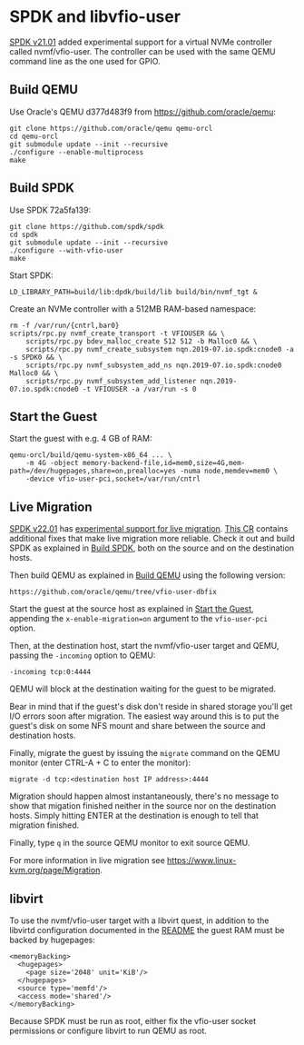 SPDK and libvfio-user
=====================

[SPDK v21.01](https://github.com/spdk/spdk/releases/tag/v21.01) added
experimental support for a virtual NVMe controller called nvmf/vfio-user. The
controller can be used with the same QEMU command line as the one used for
GPIO.

Build QEMU
----------

Use Oracle's QEMU d377d483f9 from https://github.com/oracle/qemu:

	git clone https://github.com/oracle/qemu qemu-orcl
	cd qemu-orcl
	git submodule update --init --recursive
	./configure --enable-multiprocess
	make

Build SPDK
----------

Use SPDK 72a5fa139:

	git clone https://github.com/spdk/spdk
	cd spdk
	git submodule update --init --recursive
	./configure --with-vfio-user
	make


Start SPDK:

	LD_LIBRARY_PATH=build/lib:dpdk/build/lib build/bin/nvmf_tgt &

Create an NVMe controller with a 512MB RAM-based namespace:

	rm -f /var/run/{cntrl,bar0}
	scripts/rpc.py nvmf_create_transport -t VFIOUSER && \
		scripts/rpc.py bdev_malloc_create 512 512 -b Malloc0 && \
		scripts/rpc.py nvmf_create_subsystem nqn.2019-07.io.spdk:cnode0 -a -s SPDK0 && \
		scripts/rpc.py nvmf_subsystem_add_ns nqn.2019-07.io.spdk:cnode0 Malloc0 && \
		scripts/rpc.py nvmf_subsystem_add_listener nqn.2019-07.io.spdk:cnode0 -t VFIOUSER -a /var/run -s 0

Start the Guest
---------------

Start the guest with e.g. 4 GB of RAM:

	qemu-orcl/build/qemu-system-x86_64 ... \
		-m 4G -object memory-backend-file,id=mem0,size=4G,mem-path=/dev/hugepages,share=on,prealloc=yes -numa node,memdev=mem0 \
		-device vfio-user-pci,socket=/var/run/cntrl


Live Migration
--------------

[SPDK v22.01](https://github.com/spdk/spdk/releases/tag/v22.01) has
[experimental support for live migration](https://spdk.io/release/2022/01/27/22.01_release/).
[This CR](https://review.spdk.io/gerrit/c/spdk/spdk/+/11745/11) contains
additional fixes that make live migration more reliable. Check it out and build
SPDK as explained in [Build SPDK](), both on the source and on the destination
hosts.

Then build QEMU as explained in [Build QEMU]() using the following version:

    https://github.com/oracle/qemu/tree/vfio-user-dbfix

Start the guest at the source host as explained in
[Start the Guest](), appending the `x-enable-migration=on` argument to the
`vfio-user-pci` option.

Then, at the destination host, start the nvmf/vfio-user target and QEMU,
passing the `-incoming` option to QEMU:

    -incoming tcp:0:4444

QEMU will block at the destination waiting for the guest to be migrated.

Bear in mind that if the guest's disk don't reside in shared storage you'll get
I/O errors soon after migration. The easiest way around this is to put the
guest's disk on some NFS mount and share between the source and destination
hosts.

Finally, migrate the guest by issuing the `migrate` command on the QEMU
monitor (enter CTRL-A + C to enter the monitor):

    migrate -d tcp:<destination host IP address>:4444

Migration should happen almost instantaneously, there's no message to show that
migation finished neither in the source nor on the destination hosts. Simply
hitting ENTER at the destination is enough to tell that migration finished.

Finally, type `q` in the source QEMU monitor to exit source QEMU.

For more information in live migration see
https://www.linux-kvm.org/page/Migration.

libvirt
-------

To use the nvmf/vfio-user target with a libvirt quest, in addition to the
libvirtd configuration documented in the [README](../README.md) the guest RAM must
be backed by hugepages:

    <memoryBacking>
      <hugepages>
        <page size='2048' unit='KiB'/>
      </hugepages>
      <source type='memfd'/>
      <access mode='shared'/>
    </memoryBacking>

Because SPDK must be run as root, either fix the vfio-user socket permissions
or configure libvirt to run QEMU as root.

